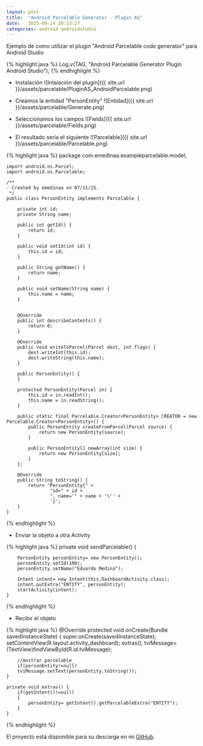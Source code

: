 ```yaml
---
layout: post
title:  "Android Parcelable Generator - Plugin AS"
date:   2015-09-14 20:23:27
categories: android androidstudio
---
```

Ejemplo de como utilizar el plugin  "Android Parcelable code generator" para Android Studio

{% highlight java %}
	Log.v(TAG, "Android Parcelable Generator Plugin Android Studio");
{% endhighlight %}

* Instalación
![Intalación del plugin]({{ site.url }}/assets/parcelable/PluginAS_AndroidParcelable.png)

* Creamos la entidad "PersonEntity"
![Entidad]({{ site.url }}/assets/parcelable/Generate.png)

* Seleccionamos los campos
![Fields]({{ site.url }}/assets/parcelable/Fields.png)

* El resultado sería el siguiente 
![Parcelable]({{ site.url }}/assets/parcelable/Parcelable.png)

{% highlight java %}
	package com.emedinaa.exampleparcelable.model;

	import android.os.Parcel;
	import android.os.Parcelable;

	/**
 	- Created by emedinaa on 07/11/15.
	 */
	public class PersonEntity implements Parcelable {

	    private int id;
	    private String name;

	    public int getId() {
	        return id;
	    }

	    public void setId(int id) {
	        this.id = id;
	    }

	    public String getName() {
	        return name;
	    }

	    public void setName(String name) {
	        this.name = name;
	    }


	    @Override
	    public int describeContents() {
	        return 0;
	    }

	    @Override
	    public void writeToParcel(Parcel dest, int flags) {
	        dest.writeInt(this.id);
	        dest.writeString(this.name);
	    }

	    public PersonEntity() {
	    }

	    protected PersonEntity(Parcel in) {
	        this.id = in.readInt();
	        this.name = in.readString();
	    }

	    public static final Parcelable.Creator<PersonEntity> CREATOR = new Parcelable.Creator<PersonEntity>() {
	        public PersonEntity createFromParcel(Parcel source) {
	            return new PersonEntity(source);
	        }

	        public PersonEntity[] newArray(int size) {
	            return new PersonEntity[size];
	        }
	    };

	    @Override
	    public String toString() {
	        return "PersonEntity{" +
	                "id=" + id +
	                ", name='" + name + '\'' +
	                '}';
	    }
	}
{% endhighlight %}

* Enviar la objeto a otra Activity

{% highlight java %}
  private void sendParcelable() {

        PersonEntity personEntity= new PersonEntity();
        personEntity.setId(100);
        personEntity.setName("Eduardo Medina");

        Intent intent= new Intent(this,DashboardActivity.class);
        intent.putExtra("ENTITY", personEntity);
        startActivity(intent);
    }
{% endhighlight %}

* Recibir el objeto

{% highlight java %}
    @Override
    protected void onCreate(Bundle savedInstanceState) {
        super.onCreate(savedInstanceState);
        setContentView(R.layout.activity_dashboard);
        extras();
        tviMessage= (TextView)findViewById(R.id.tviMessage);

        //mostrar parcelable
        if(personEntity!=null)
        tviMessage.setText(personEntity.toString());
    }

    private void extras() {
        if(getIntent()!=null)
        {
            personEntity= getIntent().getParcelableExtra("ENTITY");
        }
    }
{% endhighlight %}


El proyecto está disponible para su descarga en mi [GitHub][repo].

[gb]:      https://github.com/emedinaa
[web]:   http://www.eduardomedina.me/
[androidpe]: https://www.facebook.com/groups/androidpe/
[repo]: https://github.com/emedinaa/android_parcelable_plugin_androidstudio
[gdglima]: http://www.gdglima.com/

